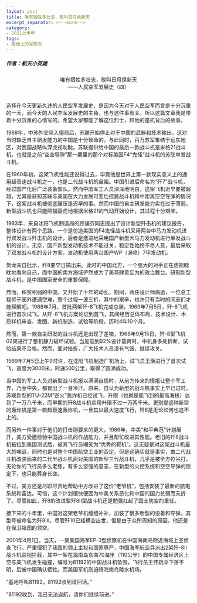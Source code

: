 ```yaml
---
layout: post
title: 唯有牺牲多壮志，敢叫日月换新天
excerpt_separator: <!--more-->
category: 
- 2021上半年
tags:
- 屋檐上的军舰鸟
---
```


##### 作者：航天小英雄

<center>唯有牺牲多壮志，敢叫日月换新天<br>
——人民空军发展史（四）</center>

<br>选择在今天更新久违的人民空军发展史，是因为今天对于人民空军而言是十分沉重的一天，而今天的人民空军发展史的主角，也与这件事有关。所以这篇文章我是带着十分沉重的心情写的，希望大家都能了解这位烈士，和他的座机背后的故事。

1969年，中苏外交陷入僵局后，苏联开始停止对于中国的武器和技术输出，这对当时缺乏自主研发能力的中国是十分致命的。与此同时，百万苏军集结于远东地区，对我国战略纵深虎视眈眈。苏联提供给中国的最后一款战斗机是米格21战斗机，也就是之前“空空导弹”那一期里的那个对标美国F4“鬼怪”战斗机的苏联单发战斗机。

在1960年初，这架飞机性能还说得过去，毕竟他是世界上第一款现实意义上的通用超音速战斗机之一，也是二代战斗机的鼻祖。中国引进后命名为“歼7”战斗机，经过国产化后广泛装备部队。然而中国军工人员深深地明白，这架飞机迟早要被超越，尤其是获知苏联与美国在大力发展可变后掠翼战斗机和中距离空空导弹的情况下，这架战斗机被彻底碾压是迟早的事。然而中国的自主研发能力实在过于薄弱，新型战斗机也只能照猫画虎地根据米格21的气动开始设计，其过程十分艰辛。

1963年．来自沈阳飞机制造局的顾诵芬同志提出了设计新型歼击机的建议报告，整体设计有两个思路，一个是仿造美国的F4鬼怪战斗机采用两台中马力发动机进行双发战斗歼击机的设计，后者是激进地采用国产新型大马力发动机进行单发战斗机的设计。无奈，国产新型发动机技术不能过关，稳定性始终不尽人意，最后采取了双发战斗机的设计方案，发动机使用两台国产WP（涡喷）7甲发动机。

贺龙亲自批示，歼8要早日搞出来。此时的中国北方，一个强大的对手正在虎视眈眈地看向自己，而中国的南方海域俨然成为了美蒋肆意妄为的政治舞台。研制新型战斗机，是中国国家安全的重要保障。

然而，积贫积弱的中国，又开始了十年的动乱，期间，两任设计师病逝，一位总工程师于国外遭遇空难，整个过程一波三折，其中的艰辛，也许只有当时的同志们才能理解吧。1968年7月，首批两架歼-8飞机完成总装。1969年7月5日，歼-8飞机进行首次试飞。从歼-8飞机方案论证到首飞，其间经历总体布局、技术设计、木质样机审查、发图、新机制造、试验等阶段，历时4年10个月。

然而，第一款自主研发的战斗机还是出现了差错，1968年9月15日，歼-8型飞机02架进行了整机静力破坏试验。当加载到92%设计载荷时，中机身多处折断，试验结果不合格。然而，面对挫折，广大技术人员没有气馁，继续攻关。

1969年7月5日上午9时许，在沈阳飞机制造厂机场上，试飞员王焕进行了首次试飞，高度为3000米，时速500公里，取得了圆满成功。

当中国的军工人员对新型战斗机报以满满自信时，从前方传来的情报让整个军工界，乃至中央，都冒出了一身冷汗。原来，自认为新型的战斗机事实上早已过时，苏联新型的TU-22M“逆火”轰炸机已经试飞，升限（也就是能飞到的最高海拔）达到了一万八千米，而早期的歼8战斗机实用升限不过一万两千米。更别提这种新型的轰炸机是第一款超音速轰炸机，一旦其以最大速度飞行，歼8是无论如何也追不上的。

而另外一件事对于他们的打击则要来的更大，1986年，中美“和平典范”计划展开，美方受邀检验中国战斗机的作战能力，并且帮忙改进其性能。老旧的歼8战斗机被拉到美国测试后，被其飞行员嘲笑为“优秀的靶机”。这无疑是对这架战斗机最大的嘲讽，同时也是对整个中国航空工业的否定。但是这确实就是事实，由二代战斗机改装而来的二代半战斗机面对美国的新型三代战斗机，几乎是被全方位吊打。无论你的飞行员多么老练，有多么坚强的意志，在新型的火控系统和空空导弹的锁定下，也只能葬身长空。

不过，美方还是尽职尽责地帮助中方改进了这价“老爷机”，包括安装了最新的航电系统和雷达。可惜，这个计划很快便因为中美关系恶化和中国的国力贫弱而夭折了。尽管如此，歼8的改进型歼8Ⅱ型战斗机还是勉强扛起了国土防空的重任。

接下来的十年里，中国对这架老爷机缝缝补补，加装了很多新型的设备和导弹，其型号被命名为歼8Ⅲ。尽管歼10已经横空出世，但是由于众所周知的原因，他还是在保卫祖国的领空。

2001年4月1日。当天，一架美国海军EP-3型侦察机在中国海南岛附近海域上空侦查飞行，严重侵犯了我国的领土主权和国家尊严，中国海军航空兵派出2架歼-8II战斗机监视拦截，其中一架在海南岛东南70海里（110公里）的中国专属经济区上空与美飞机发生碰撞，编号为81192的中国战斗机坠毁，飞行员王伟跳伞下落不明，后被中国确认牺牲。而美国军机则迫降海南岛陵水机场。

“基地呼叫81192，81192收到请回话。”

“81192收到，我已无法返航，请你们继续前进。”